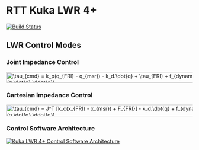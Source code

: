 RTT Kuka LWR 4+
===================
[![Build Status](https://travis-ci.org/kuka-isir/rtt_lwr.svg?branch=master)](https://travis-ci.org/kuka-isir/rtt_lwr)

## LWR Control Modes

### Joint Impedance Control
<img src="http://www.sciweavers.org/tex2img.php?eq=%5Ctau_%7Bcmd%7D%20%3D%20k_p%28q_%7BFRI%7D%20-%20q_%7Bmsr%7D%29%20-%20k_d.%5Cdot%7Bq%7D%20%2B%20%5Ctau_%7BFRI%7D%20%2B%20%20f_%7Bdynamics%7D%28q%2C%5Cdot%7Bq%7D%2C%5Cddot%7Bq%7D%29&bc=Transparent&fc=Black&im=png&fs=18&ff=modern&edit=0" align="center" border="0" alt="\tau_{cmd} = k_p(q_{FRI} - q_{msr}) - k_d.\dot{q} + \tau_{FRI} +  f_{dynamics}(q,\dot{q},\ddot{q})" width="590" height="29" />

### Cartesian Impedance Control
<img src="http://www.sciweavers.org/tex2img.php?eq=%5Ctau_%7Bcmd%7D%20%3D%20J%5ET%20%5Bk_c%28x_%7BFRI%7D%20-%20x_%7Bmsr%7D%29%20%20%2B%20F_%7BFRI%7D%5D%20-%20k_d.%5Cdot%7Bq%7D%20%2B%20f_%7Bdynamics%7D%28q%2C%5Cdot%7Bq%7D%2C%5Cddot%7Bq%7D%29&bc=Transparent&fc=Black&im=png&fs=18&ff=modern&edit=0" align="center" border="0" alt="\tau_{cmd} = J^T [k_c(x_{FRI} - x_{msr})  + F_{FRI}] - k_d.\dot{q} + f_{dynamics}(q,\dot{q},\ddot{q})" width="642" height="31" />

### Control Software Architecture

[![Kuka LWR 4+ Control Software Architecture](https://docs.google.com/drawings/d/1NT4zMJfsXPfwbvzINFyB0WleWip_2uDBInXyNyzadrM/pub?w=1354&amp)](https://goo.gl/c7EvvT)
